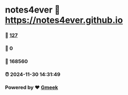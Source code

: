# notes4ever :link: https://notes4ever.github.io 
### :page_facing_up: [127](https://notes4ever.github.io/tag.html) 
### :speech_balloon: 0 
### :hibiscus: 168560 
### :alarm_clock: 2024-11-30 14:31:49 
### Powered by :heart: [Gmeek](https://github.com/Meekdai/Gmeek)
